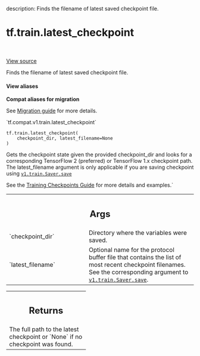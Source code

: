 description: Finds the filename of latest saved checkpoint file.

<div itemscope itemtype="http://developers.google.com/ReferenceObject">
<meta itemprop="name" content="tf.train.latest_checkpoint" />
<meta itemprop="path" content="Stable" />
</div>

# tf.train.latest_checkpoint

<!-- Insert buttons and diff -->

<table class="tfo-notebook-buttons tfo-api nocontent" align="left">

</table>

<a target="_blank" href="/code/stable/tensorflow/python/training/checkpoint_management.py">View source</a>



Finds the filename of latest saved checkpoint file.

<section class="expandable">
  <h4 class="showalways">View aliases</h4>
  <p>
<b>Compat aliases for migration</b>
<p>See
<a href="https://www.tensorflow.org/guide/migrate">Migration guide</a> for
more details.</p>
<p>`tf.compat.v1.train.latest_checkpoint`</p>
</p>
</section>

<pre class="devsite-click-to-copy prettyprint lang-py tfo-signature-link">
<code>tf.train.latest_checkpoint(
    checkpoint_dir, latest_filename=None
)
</code></pre>



<!-- Placeholder for "Used in" -->

Gets the checkpoint state given the provided checkpoint_dir and looks for a
corresponding TensorFlow 2 (preferred) or TensorFlow 1.x checkpoint path.
The latest_filename argument is only applicable if you are saving checkpoint
using <a href="../../tf/compat/v1/train/Saver.md#save"><code>v1.train.Saver.save</code></a>


See the [Training Checkpoints
Guide](https://www.tensorflow.org/guide/checkpoint) for more details and
examples.`

<!-- Tabular view -->
 <table class="responsive fixed orange">
<colgroup><col width="214px"><col></colgroup>
<tr><th colspan="2"><h2 class="add-link">Args</h2></th></tr>

<tr>
<td>
`checkpoint_dir`
</td>
<td>
Directory where the variables were saved.
</td>
</tr><tr>
<td>
`latest_filename`
</td>
<td>
Optional name for the protocol buffer file that
contains the list of most recent checkpoint filenames.
See the corresponding argument to <a href="../../tf/compat/v1/train/Saver.md#save"><code>v1.train.Saver.save</code></a>.
</td>
</tr>
</table>



<!-- Tabular view -->
 <table class="responsive fixed orange">
<colgroup><col width="214px"><col></colgroup>
<tr><th colspan="2"><h2 class="add-link">Returns</h2></th></tr>
<tr class="alt">
<td colspan="2">
The full path to the latest checkpoint or `None` if no checkpoint was found.
</td>
</tr>

</table>

